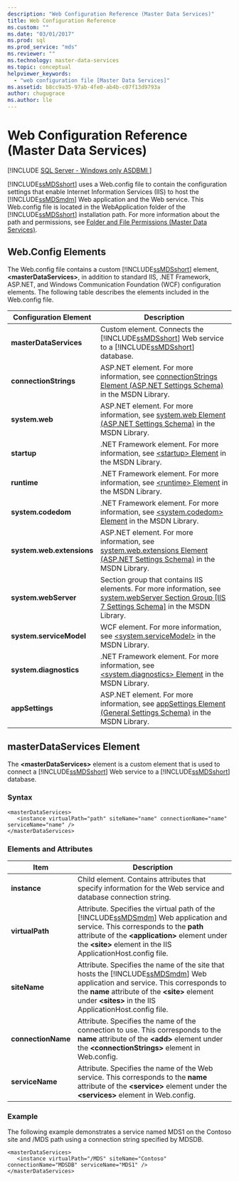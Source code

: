 ```yaml
---
description: "Web Configuration Reference (Master Data Services)"
title: Web Configuration Reference
ms.custom: ""
ms.date: "03/01/2017"
ms.prod: sql
ms.prod_service: "mds"
ms.reviewer: ""
ms.technology: master-data-services
ms.topic: conceptual
helpviewer_keywords: 
  - "web configuration file [Master Data Services]"
ms.assetid: b8cc9a35-97ab-4fe0-ab4b-c07f13d9793a
author: chugugrace 
ms.author: lle
---
```

# Web Configuration Reference (Master Data Services)

[!INCLUDE [SQL Server - Windows only ASDBMI  ](../includes/applies-to-version/sql-windows-only-asdbmi.md)]

  [!INCLUDE[ssMDSshort](../includes/ssmdsshort-md.md)] uses a Web.config file to contain the configuration settings that enable Internet Information Services (IIS) to host the [!INCLUDE[ssMDSmdm](../includes/ssmdsmdm-md.md)] Web application and the Web service. This Web.config file is located in the WebApplication folder of the [!INCLUDE[ssMDSshort](../includes/ssmdsshort-md.md)] installation path. For more information about the path and permissions, see [Folder and File Permissions &#40;Master Data Services&#41;](../master-data-services/folder-and-file-permissions-master-data-services.md).  
  
## Web.Config Elements  
 The Web.config file contains a custom [!INCLUDE[ssMDSshort](../includes/ssmdsshort-md.md)] element, **\<masterDataServices>**, in addition to standard IIS, .NET Framework, ASP.NET, and Windows Communication Foundation (WCF) configuration elements. The following table describes the elements included in the Web.config file.  
  
|Configuration Element|Description|  
|---------------------------|-----------------|  
|**masterDataServices**|Custom element. Connects the [!INCLUDE[ssMDSshort](../includes/ssmdsshort-md.md)] Web service to a [!INCLUDE[ssMDSshort](../includes/ssmdsshort-md.md)] database.|  
|**connectionStrings**|ASP.NET element. For more information, see [connectionStrings Element (ASP.NET Settings Schema)](/previous-versions/dotnet/netframework-4.0/bf7sd233(v=vs.100)) in the MSDN Library.|  
|**system.web**|ASP.NET element. For more information, see [system.web Element (ASP.NET Settings Schema)](/previous-versions/dotnet/netframework-4.0/dayb112d(v=vs.100)) in the MSDN Library.|  
|**startup**|.NET Framework element. For more information, see [\<startup> Element](/dotnet/framework/configure-apps/file-schema/startup/startup-element) in the MSDN Library.|  
|**runtime**|.NET Framework element. For more information, see [\<runtime> Element](/dotnet/framework/configure-apps/file-schema/runtime/runtime-element) in the MSDN Library.|  
|**system.codedom**|.NET Framework element. For more information, see [\<system.codedom> Element](/dotnet/framework/configure-apps/file-schema/compiler/system-codedom-element) in the MSDN Library.|  
|**system.web.extensions**|ASP.NET element. For more information, see [system.web.extensions Element (ASP.NET Settings Schema)](/previous-versions/dotnet/netframework-4.0/bb546044(v=vs.100)) in the MSDN Library.|  
|**system.webServer**|Section group that contains IIS elements. For more information, see [system.webServer Section Group \[IIS 7 Settings Schema\]](/previous-versions/iis/settings-schema/ms689429(v=vs.90)) in the MSDN Library.|  
|**system.serviceModel**|WCF element. For more information, see [\<system.serviceModel>](/dotnet/framework/configure-apps/file-schema/wcf/system-servicemodel) in the MSDN Library.|  
|**system.diagnostics**|.NET Framework element. For more information, see [\<system.diagnostics> Element](/dotnet/framework/configure-apps/file-schema/trace-debug/system-diagnostics-element) in the MSDN Library.|  
|**appSettings**|ASP.NET element. For more information, see [appSettings Element (General Settings Schema)](/previous-versions/dotnet/netframework-4.0/ms228154(v=vs.100)) in the MSDN Library.|  
  
## masterDataServices Element  
 The **\<masterDataServices>** element is a custom element that is used to connect a [!INCLUDE[ssMDSshort](../includes/ssmdsshort-md.md)] Web service to a [!INCLUDE[ssMDSshort](../includes/ssmdsshort-md.md)] database.  
  
### Syntax  
  
```  
<masterDataServices>  
   <instance virtualPath="path" siteName="name" connectionName="name" serviceName="name" />  
</masterDataServices>  
```  
  
### Elements and Attributes  
  
|Item|Description|  
|----------|-----------------|  
|**instance**|Child element. Contains attributes that specify information for the Web service and database connection string.|  
|**virtualPath**|Attribute. Specifies the virtual path of the [!INCLUDE[ssMDSmdm](../includes/ssmdsmdm-md.md)] Web application and service. This corresponds to the **path** attribute of the **\<application>** element under the **\<site>** element in the IIS ApplicationHost.config file.|  
|**siteName**|Attribute. Specifies the name of the site that hosts the [!INCLUDE[ssMDSmdm](../includes/ssmdsmdm-md.md)] Web application and service. This corresponds to the **name** attribute of the **\<site>** element under **\<sites>** in the IIS ApplicationHost.config file.|  
|**connectionName**|Attribute. Specifies the name of the connection to use. This corresponds to the **name** attribute of the **\<add>** element under the **\<connectionStrings>** element in Web.config.|  
|**serviceName**|Attribute. Specifies the name of the Web service. This corresponds to the **name** attribute of the **\<service>** element under the **\<services>** element in Web.config.|  
  
### Example  
 The following example demonstrates a service named MDS1 on the Contoso site and /MDS path using a connection string specified by MDSDB.  
  
```  
<masterDataServices>  
   <instance virtualPath="/MDS" siteName="Contoso" connectionName="MDSDB" serviceName="MDS1" />  
</masterDataServices>  
```  
  
